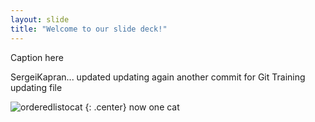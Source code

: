 ```yaml
---
layout: slide
title: "Welcome to our slide deck!"
---
```


Caption here




SergeiKapran...
updated
updating again 
another commit 
for Git Training 
updating file

![orderedlistocat](https://octodex.github.com/images/orderedlistocat.png)
{: .center}
now one  cat




